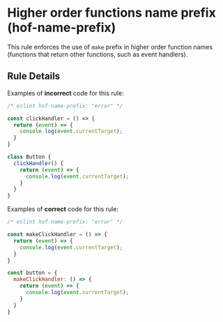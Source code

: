 # Higher order functions name prefix  (hof-name-prefix)

This rule enforces the use of `make` prefix in higher order function names (functions that return other functions, such as event handlers).

## Rule Details

Examples of **incorrect** code for this rule:

```js
/* eslint hof-name-prefix: "error" */

const clickHandler = () => {
  return (event) => {
    console.log(event.currentTarget);
  }
}

class Button {
  clickHandler() {
    return (event) => {
      console.log(event.currentTarget);
    }
  }
}
```

Examples of **correct** code for this rule:

```js
/* eslint hof-name-prefix: "error" */

const makeClickHandler = () => {
  return (event) => {
    console.log(event.currentTarget);
  }
}

const button = {
  makeClickHandler: () => {
    return (event) => {
      console.log(event.currentTarget);
    }
  }
}
```
